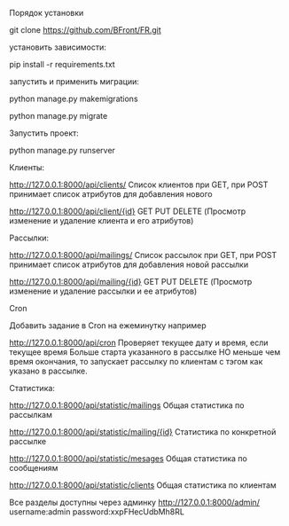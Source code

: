 Порядок установки

git clone https://github.com/BFront/FR.git

установить зависимости:

pip install -r requirements.txt

запустить и применить миграции:

python manage.py makemigrations

python manage.py migrate


Запустить проект:

python manage.py runserver


Клиенты:

http://127.0.0.1:8000/api/clients/ Список клиентов при GET, при POST принимает список атрибутов для добавления нового

http://127.0.0.1:8000/api/client/{id} GET PUT DELETE (Просмотр изменение и удаление клиента и его атрибутов)

Рассылки:

http://127.0.0.1:8000/api/mailings/ Список рассылок при GET, при POST принимает список атрибутов для добавления новой рассылки

http://127.0.0.1:8000/api/mailing/{id} GET PUT DELETE (Просмотр изменение и удаление рассылки и ее атрибутов)

Cron

Добавить задание в Cron на ежеминутку например

http://127.0.0.1:8000/api/cron Проверяет текущее дату и время, если текущее время Больше старта указанного в рассылке НО меньше чем время окончания, то запускает рассылку по клиентам с тэгом как указано в рассылке.

Статистика:

http://127.0.0.1:8000/api/statistic/mailings Общая статистика по рассылкам

http://127.0.0.1:8000/api/statistic/mailing/{id} Статистика по конкретной рассылке

http://127.0.0.1:8000/api/statistic/mesages Общая статистика по сообщениям

http://127.0.0.1:8000/api/statistic/clients Общая статистика по клиентам

Все разделы доступны через админку http://127.0.0.1:8000/admin/ username:admin password:xxpFHecUdbMh8RL

